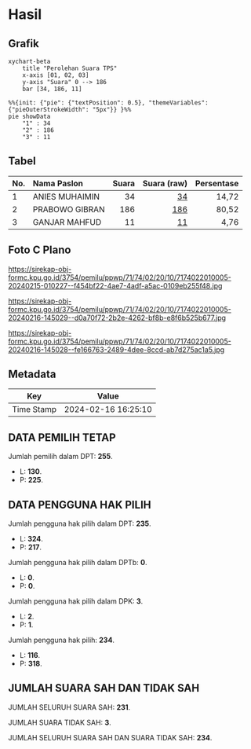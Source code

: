 # Hasil

## Grafik

```mermaid
xychart-beta
    title "Perolehan Suara TPS"
    x-axis [01, 02, 03]
    y-axis "Suara" 0 --> 186
    bar [34, 186, 11]
```

```mermaid
%%{init: {"pie": {"textPosition": 0.5}, "themeVariables": {"pieOuterStrokeWidth": "5px"}} }%%
pie showData
    "1" : 34
    "2" : 186
    "3" : 11
```

## Tabel

| No. | Nama Paslon    | Suara | Suara (raw) | Persentase |
|:--- |:-------------- | -----:| -----------:| ----------:|
| 1   | ANIES MUHAIMIN | 34    | [34][p-1]   | 14,72      |
| 2   | PRABOWO GIBRAN | 186   | [186][p-2]  | 80,52      |
| 3   | GANJAR MAHFUD  | 11    | [11][p-3]   | 4,76       |


[p-1]: https://github.com/gigit-pemilu/pemilu-2024-71-sulawesi-utara/blob/main/pilpres/hitung-suara/sub/71-sulawesi-utara/sub/74-kota-kotamobagu/sub/02-kotamobagu-timur/sub/2010-moyag-todulan/sub/005-tps/sub/paslon-1.txt
[p-2]: https://github.com/gigit-pemilu/pemilu-2024-71-sulawesi-utara/blob/main/pilpres/hitung-suara/sub/71-sulawesi-utara/sub/74-kota-kotamobagu/sub/02-kotamobagu-timur/sub/2010-moyag-todulan/sub/005-tps/sub/paslon-2.txt
[p-3]: https://github.com/gigit-pemilu/pemilu-2024-71-sulawesi-utara/blob/main/pilpres/hitung-suara/sub/71-sulawesi-utara/sub/74-kota-kotamobagu/sub/02-kotamobagu-timur/sub/2010-moyag-todulan/sub/005-tps/sub/paslon-3.txt

## Foto C Plano

https://sirekap-obj-formc.kpu.go.id/3754/pemilu/ppwp/71/74/02/20/10/7174022010005-20240215-010227--f454bf22-4ae7-4adf-a5ac-0109eb255f48.jpg

https://sirekap-obj-formc.kpu.go.id/3754/pemilu/ppwp/71/74/02/20/10/7174022010005-20240216-145029--d0a70f72-2b2e-4262-bf8b-e8f6b525b677.jpg

https://sirekap-obj-formc.kpu.go.id/3754/pemilu/ppwp/71/74/02/20/10/7174022010005-20240216-145028--fe166763-2489-4dee-8ccd-ab7d275ac1a5.jpg


## Metadata

| Key        | Value               |
| ---------- | ------------------- |
| Time Stamp | 2024-02-16 16:25:10 |


## DATA PEMILIH TETAP

Jumlah pemilih dalam DPT: **255**.
 * L: **130**.
 * P: **225**.

## DATA PENGGUNA HAK PILIH

Jumlah pengguna hak pilih dalam DPT: **235**.
 * L: **324**.
 * P: **217**.

Jumlah pengguna hak pilih dalam DPTb: **0**.
 * L: **0**.
 * P: **0**.

Jumlah pengguna hak pilih dalam DPK: **3**.
 * L: **2**.
 * P: **1**.

Jumlah pengguna hak pilih: **234**.
 * L: **116**.
 * P: **318**.

## JUMLAH SUARA SAH DAN TIDAK SAH

JUMLAH SELURUH SUARA SAH: **231**.

JUMLAH SUARA TIDAK SAH: **3**.

JUMLAH SELURUH SUARA SAH DAN SUARA TIDAK SAH: **234**.


